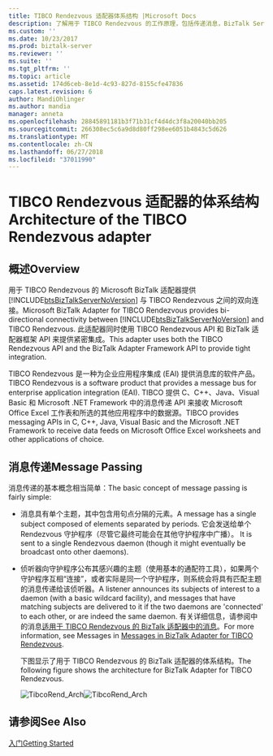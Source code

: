 ```yaml
---
title: TIBCO Rendezvous 适配器体系结构 |Microsoft Docs
description: 了解用于 TIBCO Rendezvous 的工作原理，包括传递消息，BizTalk Server 中的 BizTalk 适配器
ms.custom: ''
ms.date: 10/23/2017
ms.prod: biztalk-server
ms.reviewer: ''
ms.suite: ''
ms.tgt_pltfrm: ''
ms.topic: article
ms.assetid: 174d6ceb-8e1d-4c93-827d-8155cfe47836
caps.latest.revision: 6
author: MandiOhlinger
ms.author: mandia
manager: anneta
ms.openlocfilehash: 28845891181b3f71b31cf4d4dc3f8a20040bb205
ms.sourcegitcommit: 266308ec5c6a9d8d80ff298ee6051b4843c5d626
ms.translationtype: MT
ms.contentlocale: zh-CN
ms.lasthandoff: 06/27/2018
ms.locfileid: "37011990"
---
```

# <a name="architecture-of-the-tibco-rendezvous-adapter"></a><span data-ttu-id="f2403-103">TIBCO Rendezvous 适配器的体系结构</span><span class="sxs-lookup"><span data-stu-id="f2403-103">Architecture of the TIBCO Rendezvous adapter</span></span>

## <a name="overview"></a><span data-ttu-id="f2403-104">概述</span><span class="sxs-lookup"><span data-stu-id="f2403-104">Overview</span></span>
<span data-ttu-id="f2403-105">用于 TIBCO Rendezvous 的 Microsoft BizTalk 适配器提供 [!INCLUDE[btsBizTalkServerNoVersion](../includes/btsbiztalkservernoversion-md.md)] 与 TIBCO Rendezvous 之间的双向连接。</span><span class="sxs-lookup"><span data-stu-id="f2403-105">Microsoft BizTalk Adapter for TIBCO Rendezvous provides bi-directional connectivity between [!INCLUDE[btsBizTalkServerNoVersion](../includes/btsbiztalkservernoversion-md.md)] and TIBCO Rendezvous.</span></span> <span data-ttu-id="f2403-106">此适配器同时使用 TIBCO Rendezvous API 和 BizTalk 适配器框架 API 来提供紧密集成。</span><span class="sxs-lookup"><span data-stu-id="f2403-106">This adapter uses both the TIBCO Rendezvous API and the BizTalk Adapter Framework API to provide tight integration.</span></span>  
  
 <span data-ttu-id="f2403-107">TIBCO Rendezvous 是一种为企业应用程序集成 (EAI) 提供消息库的软件产品。</span><span class="sxs-lookup"><span data-stu-id="f2403-107">TIBCO Rendezvous is a software product that provides a message bus for enterprise application integration (EAI).</span></span> <span data-ttu-id="f2403-108">TIBCO 提供 C、C++、Java、Visual Basic 和 Microsoft .NET Framework 中的消息传递 API 来接收 Microsoft Office Excel 工作表和所选的其他应用程序中的数据源。</span><span class="sxs-lookup"><span data-stu-id="f2403-108">TIBCO provides messaging APIs in C, C++, Java, Visual Basic and the Microsoft .NET Framework to receive data feeds on Microsoft Office Excel worksheets and other applications of choice.</span></span>  
  
## <a name="message-passing"></a><span data-ttu-id="f2403-109">消息传递</span><span class="sxs-lookup"><span data-stu-id="f2403-109">Message Passing</span></span>  
 <span data-ttu-id="f2403-110">消息传递的基本概念相当简单：</span><span class="sxs-lookup"><span data-stu-id="f2403-110">The basic concept of message passing is fairly simple:</span></span>  
  
- <span data-ttu-id="f2403-111">消息具有单个主题，其中包含用句点分隔的元素。</span><span class="sxs-lookup"><span data-stu-id="f2403-111">A message has a single subject composed of elements separated by periods.</span></span> <span data-ttu-id="f2403-112">它会发送给单个 Rendezvous 守护程序（尽管它最终可能会在其他守护程序中广播）。 </span><span class="sxs-lookup"><span data-stu-id="f2403-112">It is sent to a single Rendezvous daemon (though it might eventually be broadcast onto other daemons).</span></span>  
  
- <span data-ttu-id="f2403-113">侦听器向守护程序公布其感兴趣的主题（使用基本的通配符工具），如果两个守护程序互相“连接”，或者实际是同一个守护程序，则系统会将具有匹配主题的消息传递给该侦听器。</span><span class="sxs-lookup"><span data-stu-id="f2403-113">A listener announces its subjects of interest to a daemon (with a basic wildcard facility), and messages that have matching subjects are delivered to it if the two daemons are 'connected' to each other, or are indeed the same daemon.</span></span> <span data-ttu-id="f2403-114">有关详细信息，请参阅中的消息[适用于 TIBCO Rendezvous 的 BizTalk 适配器中的消息](../core/messages-in-biztalk-adapter-for-tibco-rendezvous.md)。</span><span class="sxs-lookup"><span data-stu-id="f2403-114">For more information, see Messages in [Messages in BizTalk Adapter for TIBCO Rendezvous](../core/messages-in-biztalk-adapter-for-tibco-rendezvous.md).</span></span>  
  
  <span data-ttu-id="f2403-115">下图显示了用于 TIBCO Rendezvous 的 BizTalk 适配器的体系结构。</span><span class="sxs-lookup"><span data-stu-id="f2403-115">The following figure shows the architecture for BizTalk Adapter for TIBCO Rendezvous.</span></span>  
  
  <span data-ttu-id="f2403-116">![](../core/media/tibcorend-arch.gif "TibcoRend_Arch")</span><span class="sxs-lookup"><span data-stu-id="f2403-116">![](../core/media/tibcorend-arch.gif "TibcoRend_Arch")</span></span>  
  
## <a name="see-also"></a><span data-ttu-id="f2403-117">请参阅</span><span class="sxs-lookup"><span data-stu-id="f2403-117">See Also</span></span>  
 [<span data-ttu-id="f2403-118">入门</span><span class="sxs-lookup"><span data-stu-id="f2403-118">Getting Started</span></span>](../core/getting-started-with-biztalk-adapter-for-tibco-rendezvous.md)  